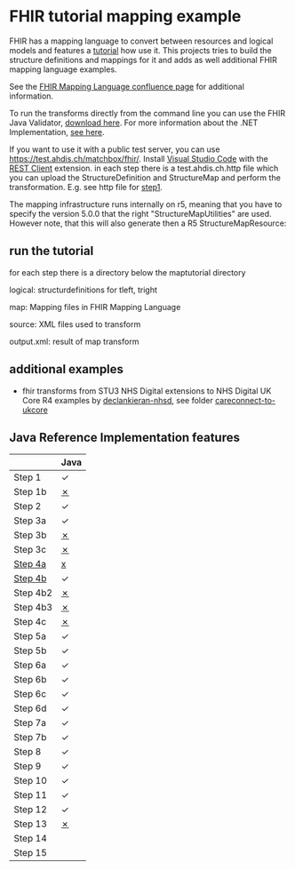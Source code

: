 # FHIR tutorial mapping example
FHIR has a mapping language to convert between resources and logical models and features a [tutorial](http://build.fhir.org/mapping-tutorial.html) how use it. This projects tries to build the structure definitions and mappings for it and adds as well additional FHIR mapping language examples.

See the [FHIR Mapping Language confluence page](https://confluence.hl7.org/display/FHIR/Using+the+FHIR+Mapping+Language) for additional information. 

To run the transforms directly from the command line you can use the FHIR Java Validator, [download here](https://github.com/hapifhir/org.hl7.fhir.core/releases/latest/download/validator_cli.jar).
For more information about the .NET Implementation, [see here](https://github.com/brianpos/fhir-net-mappinglanguage).

If you want to use it with a public test server, you can use https://test.ahdis.ch/matchbox/fhir/. Install [Visual Studio Code](https://code.visualstudio.com/) with the [REST Client](https://marketplace.visualstudio.com/items?itemName=humao.rest-client) extension. in each step there is a test.ahdis.ch.http file which you can upload the StructureDefinition and StructureMap and perform the transformation. E.g. see http file for [step1](https://github.com/ahdis/fhir-mapping-tutorial/blob/master/maptutorial/step1/test.ahdis.ch.http).

The mapping infrastructure runs internally on r5, meaning that you have to specify the version 5.0.0 that the right "StructureMapUtilities" are used. However note, that this will also generate then a R5 StructureMapResource:


## run the tutorial
for each step there is a directory below the maptutorial directory

logical: structurdefinitions for tleft, tright

map: Mapping files in FHIR Mapping Language

source: XML files used to transform

output.xml: result of map transform

## additional examples
- fhir transforms from STU3 NHS Digital extensions to NHS Digital UK Core R4 examples by [declankieran-nhsd](https://github.com/ahdis/fhir-mapping-tutorial/commits?author=declankieran-nhsd), see folder [careconnect-to-ukcore](https://github.com/ahdis/fhir-mapping-tutorial/tree/master/careconnect-to-ukcore)

## Java Reference Implementation features

|          | Java |
|----------|------|
| Step 1   |  ✓   |
| Step 1b  |  [✗](https://github.com/ahdis/fhir-mapping-tutorial/issues/20)   |
| Step 2   |  ✓   |
| Step 3a  |  ✓   |
| Step 3b  |  [✗](https://github.com/ahdis/fhir-mapping-tutorial/issues/21)  |
| Step 3c  |  [✗](https://github.com/ahdis/fhir-mapping-tutorial/issues/21)  |
| [Step 4a](https://jira.hl7.org/browse/FHIR-27140)  |  [x](https://github.com/ahdis/fhir-mapping-tutorial/issues/22)  |
| [Step 4b](https://jira.hl7.org/browse/FHIR-28465)  |  ✓  |
| Step 4b2 |  [✗](https://github.com/ahdis/fhir-mapping-tutorial/issues/21)  |
| Step 4b3 |  [✗](https://github.com/ahdis/fhir-mapping-tutorial/issues/21) |
| Step 4c  |  [✗](https://github.com/ahdis/fhir-mapping-tutorial/issues/21)  |
| Step 5a  |  ✓   |
| Step 5b  |  ✓   |
| Step 6a  |  ✓   |
| Step 6b  |  ✓   |
| Step 6c  |  ✓   |
| Step 6d  |  ✓   |
| Step 7a  |  ✓   |
| Step 7b  |  ✓   |
| Step 8   |  ✓   |
| Step 9   |  ✓   |
| Step 10  |  ✓   |
| Step 11  |  ✓   |
| Step 12  |  ✓   |
| Step 13  |  [✗](https://github.com/ahdis/fhir-mapping-tutorial/issues/31)    |
| Step 14  |      |
| Step 15  |      |
